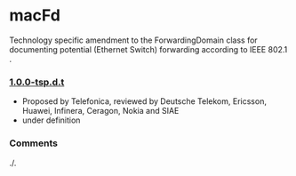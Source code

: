 # macFd
Technology specific amendment to the ForwardingDomain class for documenting potential (Ethernet Switch) forwarding according to IEEE 802.1 .

### [1.0.0-tsp.d.t](../../tree/tsp)
- Proposed by Telefonica, reviewed by Deutsche Telekom, Ericsson, Huawei, Infinera, Ceragon, Nokia and SIAE
- under definition

### Comments
./.
